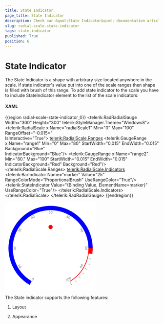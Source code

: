 ```yaml
---
title: State Indicator
page_title: State Indicator
description: Check our &quot;State Indicator&quot; documentation article for the RadGauge {{ site.framework_name }} control.
slug: radial-scale-state-indicator
tags: state,indicator
published: True
position: 6
---
```


# State Indicator

The State Indicator is a shape with arbitrary size located anywhere in the scale. If state indicator's value put into one of the scale ranges then shape is filled with brush of this range. To add state indicator to the scale you have to include StateIndicator element to the list of the scale indicators:

#### __XAML__
{{region radial-scale-state-indicator_0}}
	<telerik:RadRadialGauge Width="300" Height="300" telerik:StyleManager.Theme="Windows8">
	    <telerik:RadialScale x:Name="radialScale1"
	                            Min="0" Max="100"                                 
	                            RangeOffset="-0.015*"                                 
	                            IsInteractive="True">
	        <telerik:RadialScale.Ranges>
	            <telerik:GaugeRange x:Name="range1"
	                                Min="0" Max="80"
	                                StartWidth="0.015"
	                                EndWidth="0.015"
	                                Background="Blue"  
	                                IndicatorBackground="Blue"/>
	            <telerik:GaugeRange x:Name="range2"
	                                Min="80." Max="100"
	                                StartWidth="0.015"
	                                EndWidth="0.015"
	                                IndicatorBackground="Red"
	                                Background="Red"/>
	        </telerik:RadialScale.Ranges>
	        <telerik:RadialScale.Indicators>                    
	            <telerik:BarIndicator Name="marker" Value="25" RangeColorMode="ProportionalBrush" UseRangeColor="True"/>
	            <!--The State Indicator:-->
	            <telerik:StateIndicator Value="{Binding Value, ElementName=marker}" UseRangeColor="True"/>
	        </telerik:RadialScale.Indicators>
	    </telerik:RadialScale>
	</telerik:RadRadialGauge>
{{endregion}}

![{{ site.framework_name }} RadGauge RadialScale StateIndicator](images/RadialScaleStateIndicator.png)

The State indicator supports the following features:

1. Layout 

2. Appearance 
